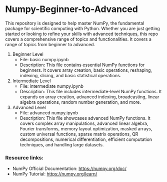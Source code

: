 # Numpy-Beginner-to-Advanced
This repository is designed to help master NumPy, the fundamental package for scientific computing with Python. Whether you are just getting started or looking to refine your skills with advanced techniques, this repo covers a comprehensive range of topics and functionalities. It covers a range of topics from beginner to advanced.
1. Beginner Level
   - File: basic numpy.ipynb <br/>
   - Description: This file contains essential NumPy functions for beginners. It covers array creation, basic operations, reshaping, indexing, slicing, and basic statistical
     operations. 
2. Intermediate Level
   - File: intermediate numpy.ipynb <br/>
   - Description: This file includes intermediate-level NumPy functions. It expands on array creation, advanced indexing, broadcasting, linear algebra operations, random number
  generation, and more.
3. Advanced Level
   - File: advanced numpy.ipynb <br/>
   - Description: This file showcases advanced NumPy functions. It covers complex array manipulations, advanced linear algebra, Fourier transforms, memory layout optimization, masked arrays, custom universal functions, sparse matrix operations, QR decompositions, numerical differentiation, efficient computation techniques, and handling large datasets. <br/>

### Resource links: <br/>
- NumPy Official Documentation: https://numpy.org/doc/
- NumPy Tutorial: https://numpy.org/learn/
